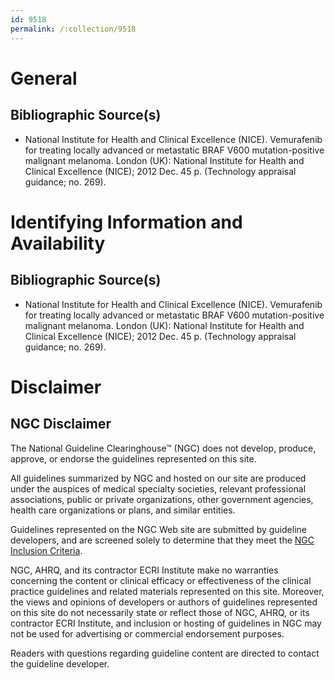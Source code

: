 ```yaml
---
id: 9518
permalink: /:collection/9518
---
```


# General

## Bibliographic Source(s)

- National Institute for Health and Clinical Excellence (NICE). Vemurafenib for treating locally advanced or metastatic BRAF V600 mutation-positive malignant melanoma. London (UK): National Institute for Health and Clinical Excellence (NICE); 2012 Dec. 45 p. (Technology appraisal guidance; no. 269).

# Identifying Information and Availability

## Bibliographic Source(s)

- National Institute for Health and Clinical Excellence (NICE). Vemurafenib for treating locally advanced or metastatic BRAF V600 mutation-positive malignant melanoma. London (UK): National Institute for Health and Clinical Excellence (NICE); 2012 Dec. 45 p. (Technology appraisal guidance; no. 269).

# Disclaimer

## NGC Disclaimer

The National Guideline Clearinghouse™ (NGC) does not develop, produce, approve, or endorse the guidelines represented on this site.

All guidelines summarized by NGC and hosted on our site are produced under the auspices of medical specialty societies, relevant professional associations, public or private organizations, other government agencies, health care organizations or plans, and similar entities.

Guidelines represented on the NGC Web site are submitted by guideline developers, and are screened solely to determine that they meet the [NGC Inclusion Criteria](/help-and-about/summaries/inclusion-criteria).

NGC, AHRQ, and its contractor ECRI Institute make no warranties concerning the content or clinical efficacy or effectiveness of the clinical practice guidelines and related materials represented on this site. Moreover, the views and opinions of developers or authors of guidelines represented on this site do not necessarily state or reflect those of NGC, AHRQ, or its contractor ECRI Institute, and inclusion or hosting of guidelines in NGC may not be used for advertising or commercial endorsement purposes.

Readers with questions regarding guideline content are directed to contact the guideline developer.

